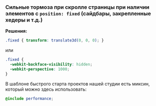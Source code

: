 ### Сильные тормоза при скролле страницы при наличии элементов с `position: fixed` (сайдбары, закрепленные хедеры и т.д.)

**Решения:**

```scss
.fixed { transform: translate3d(0, 0, 0); }
```

или

```scss
.fixed {
  -webkit-backface-visibility: hidden;
  -webkit-perspective: 1000;
}
```

В шаблоне быстрого старта проектов нашей студии есть миксин, который можно здесь использовать:

```scss
@include performance;
```


